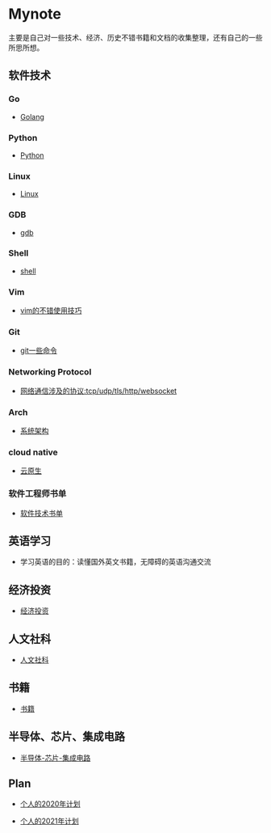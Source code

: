 # Mynote

主要是自己对一些技术、经济、历史不错书籍和文档的收集整理，还有自己的一些所思所想。

## 软件技术

### Go

* [Golang](https://github.com/lizj3624/mynote/tree/master/dev-lang/golang)

### Python

* [Python](https://github.com/lizj3624/mynote/tree/master/dev-lang/python)

### Linux

* [Linux](https://github.com/lizj3624/mynote/tree/master/linux)

### GDB

* [gdb](https://github.com/lizj3624/mynote/blob/master/coder-skill/gdb)

### Shell

* [shell](https://github.com/lizj3624/mynote/tree/master/linux/shell)

### Vim

* [vim的不错使用技巧](https://github.com/lizj3624/mynote/blob/master/coder-skill/vim)

### Git

* [git一些命令](https://github.com/lizj3624/mynote/blob/master/coder-skill/git)


### Networking Protocol

* [网络通信涉及的协议:tcp/udp/tls/http/websocket](https://github.com/lizj3624/mynote/tree/master/protocol)

### Arch

* [系统架构](https://github.com/lizj3624/mynote/tree/master/arch)

### cloud native

* [云原生](https://github.com/lizj3624/mynote/tree/master/Cloud-Native)

### 软件工程师书单

* [软件技术书单](https://github.com/lizj3624/mynote/tree/master/coder-skills)

## 英语学习

* 学习英语的目的：读懂国外英文书籍，无障碍的英语沟通交流

## 经济投资

* [经济投资](https://github.com/lizj3624/mynote/tree/master/reading-notes)

## 人文社科

* [人文社科](https://github.com/lizj3624/mynote/tree/master/reading-notes)


## 书籍

* [书籍](https://github.com/lizj3624/mynote/blob/master/reading-notes/%E8%AF%BB%E4%B9%A6%E8%AE%A1%E5%88%92.md)

## 半导体、芯片、集成电路

* [半导体-芯片-集成电路](https://github.com/lizj3624/mynote/tree/master/IC-Chip)


## Plan

* [个人的2020年计划](https://github.com/lizj3624/mynote/blob/master/plans/2020-plan.md)

* [个人的2021年计划](https://github.com/lizj3624/mynote/blob/master/plans/2021-plan.md)
